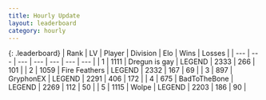 ```yaml
---
title: Hourly Update
layout: leaderboard
category: hourly
---
```


{: .leaderboard}
| Rank | LV | Player | Division | Elo | Wins | Losses |
| --- | --- | --- | --- | --- | --- | --- |
| <span data-change="0">1</span> | 1111 | <span title="ID: 203132">Dregun is gay</span> | LEGEND | <span data-change="0">2333</span> | <span data-change="0">266</span> | <span data-change="0">101</span> |
| <span data-change="0">2</span> | 1059 | <span title="ID: 357425">Fire Feathers</span> | LEGEND | <span data-change="0">2332</span> | <span data-change="0">167</span> | <span data-change="0">69</span> |
| <span data-change="0">3</span> | 897 | <span title="ID: 315148">GryphonEX</span> | LEGEND | <span data-change="16">2291</span> | <span data-change="4">406</span> | <span data-change="0">172</span> |
| <span data-change="0">4</span> | 675 | <span title="ID: 391169">BadToTheBone</span> | LEGEND | <span data-change="0">2269</span> | <span data-change="0">112</span> | <span data-change="0">50</span> |
| <span data-change="0">5</span> | 1115 | <span title="ID: 204953">Wolpe</span> | LEGEND | <span data-change="0">2203</span> | <span data-change="0">186</span> | <span data-change="0">90</span> |